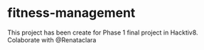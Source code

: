# fitness-management
This project has been create for Phase 1 final project in Hacktiv8. Colaborate with @Renataclara
